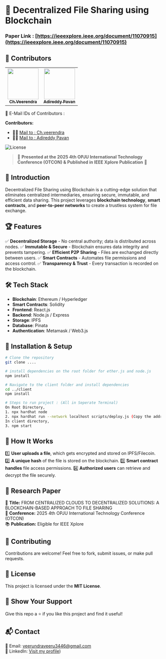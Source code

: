 # 🚀 Decentralized File Sharing using Blockchain
### Paper Link : [https://ieeexplore.ieee.org/document/11070915](https://ieeexplore.ieee.org/document/11070915)

## 👥 Contributors

<table>
  <tr>
    <td align="center"><a href="www.linkedin.com/in/venkat-veerendra-cheepuri"><img src="https://media.licdn.com/dms/image/v2/D4D03AQHmBWfi8TgRdw/profile-displayphoto-shrink_400_400/profile-displayphoto-shrink_400_400/0/1685274668279?e=1756339200&v=beta&t=Cf9LTNbQ8hCCC08SuM72C95txm2FEjqVARzr59rEw68)" width="100px;" alt=""/><br /><sub><b>Ch.Veerendra</b></sub></a></td>
    <td align="center"><a href="https://www.linkedin.com/in/adireddypavan/"><img src="https://media.licdn.com/dms/image/v2/D5603AQEU0L-ECVY91g/profile-displayphoto-shrink_400_400/B56Zbj._TPGsAk-/0/1747581664556?e=1756339200&v=beta&t=Q0hG7RMtgLyfzLyCFssxh48kD6KBE_ogprrmCdV4Oak" width="100px;" alt=""/><br /><sub><b>Adireddy Pavan</b></sub></a></td>
  </tr>
</table>

🔹 E-Mail IDs of Contributors :

**Contributors:**  
- 🧑‍💻 [Mail to : Ch.veerendra](mailto:veerundraveeru3446@gmail.com)
- 🧑‍💻 [Mail to : Adireddy Pavan](mailto:pavanadireddy222@gmail.com)  


![License](https://img.shields.io/badge/license-MIT-blue.svg?style=for-the-badge)

> 📢 **Presented at the 2025 4th OPJU International Technology Conference (OTCON) & Published in IEEE Xplore Publication** 🎉

## 📌 Introduction
Decentralized File Sharing using Blockchain is a cutting-edge solution that eliminates centralized intermediaries, ensuring secure, immutable, and efficient data sharing. This project leverages **blockchain technology**, **smart contracts**, and **peer-to-peer networks** to create a trustless system for file exchange.

## 🏆 Features
✅ **Decentralized Storage** - No central authority; data is distributed across nodes.
✅ **Immutable & Secure** - Blockchain ensures data integrity and prevents tampering.
✅ **Efficient P2P Sharing** - Files are exchanged directly between users.
✅ **Smart Contracts** - Automates file permissions and access control.
✅ **Transparency & Trust** - Every transaction is recorded on the blockchain.

## 🛠️ Tech Stack
- **Blockchain**: Ethereum / Hyperledger
- **Smart Contracts**: Solidity
- **Frontend**: React.js 
- **Backend**: Node.js / Express
- **Storage**: IPFS 
- **Database**: Pinata
- **Authentication**: Metamask / Web3.js

## 🚀 Installation & Setup
```bash
# Clone the repository
git clone .... 

# install dependencies on the root folder for ether.js and node.js
npm install

# Navigate to the client folder and install dependencies
cd ../client
npm install

# Steps to run project : (All in Seperate Terminal)
On Root Directory,
1. npx hardhat node 
2. npx hardhat run --network localhost scripts/deploy.js (Copy the address and paste it inside contactAddress variable inside App.js)
In client directory, 
3. npm start
```

## 🎯 How It Works
1️⃣ **User uploads a file**, which gets encrypted and stored on IPFS/Filecoin.
2️⃣ **A unique hash** of the file is stored on the blockchain.
3️⃣ **Smart contract handles** file access permissions.
4️⃣ **Authorized users** can retrieve and decrypt the file securely.

## 📝 Research Paper
📖 **Title:** FROM CENTRALIZED CLOUDS TO DECENTRALIZED SOLUTIONS: A BLOCKCHAIN-BASED APPROACH TO FILE SHARING  
📅 **Conference:** 2025 4th OPJU International Technology Conference (OTCON)  
📚 **Publication:** Eligible for IEEE Xplore  

## 🤝 Contributing
Contributions are welcome! Feel free to fork, submit issues, or make pull requests. 

## 📜 License
This project is licensed under the **MIT License**.

## 🌟 Show Your Support
Give this repo a ⭐ if you like this project and find it useful!

## 📬 Contact
📧 Email: [veerundraveeru3446@gmail.com](mailto:veerundraveeru3446@gmail.com)  
💼 LinkedIn: [Visit my profile](https:[//www.linkedin.com/in/venkat-veerendra-cheepuri))  
